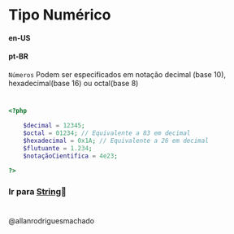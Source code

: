 # Tipo Numérico                

#### en-US


#### pt-BR
`Números` Podem ser especificados em notação decimal (base 10), hexadecimal(base 16) ou octal(base 8)

#

```php
<?php

    $decimal = 12345;
    $octal = 01234; // Equivalente a 83 em decimal
    $hexadecimal = 0x1A; // Equivalente a 26 em decimal
    $flutuante = 1.234; 
    $notaçãoCientifica = 4e23;
    
?>
```


### Ir para [String](/String.md)🚀

#
@allanrodriguesmachado